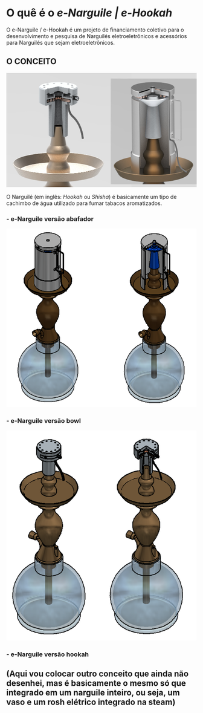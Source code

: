 # O quê é o _e-Narguile | e-Hookah_

O e-Narguile / e-Hookah é um projeto de financiamento coletivo para o desenvolvimento e pesquisa de Narguilés eletroeletrônicos e acessórios para Narguilés que sejam eletroeletrônicos.

## O CONCEITO

![e-narguile renderização](/images/NARGASWIDE.png)

O Narguilé (em inglês: _Hookah_ ou _Shisha_) é basicamente um tipo de cachimbo de água utilizado para fumar tabacos aromatizados.

### - e-Narguile versão abafador

![e-Narguile abafador](/images/NARGAS.png)

### - e-Narguile versão bowl

![e-Narguile bowl](/images/NARGASROSH.png)

### - e-Narguile versão hookah

## (Aqui vou colocar outro conceito que ainda não desenhei, mas é basicamente o mesmo só que integrado em um narguile inteiro, ou seja, um vaso e um rosh elétrico integrado na steam)
